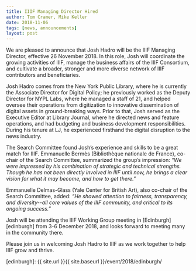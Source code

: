 ```yaml
---
title: IIIF Managing Director Hired
author: Tom Cramer, Mike Keller
date: 2018-11-06
tags: [news, announcements]
layout: post
---
```


We are pleased to announce that Josh Hadro will be the IIIF Managing Director, effective 26 November 2018. In this role, Josh will coordinate the growing activities of IIIF, manage the business affairs of the IIIF Consortium, and cultivate a broader, stronger and more diverse network of IIIF contributors and beneficiaries.  

Josh Hadro comes from the New York Public Library, where he is currently the Associate Director for Digital Policy; he previously worked as the Deputy Director for NYPL Labs, where he managed a staff of 21, and helped oversee their operations from digitization to innovative dissemination of digital assets in ground-breaking ways. Prior to that, Josh served as the Executive Editor at Library Journal, where he directed news and feature operations, and had budgeting and business development responsibilities. During his tenure at LJ, he experienced firsthand the digital disruption to the news industry.

The Search Committee found Josh’s experience and skills to be a great match for IIIF. Emmanuelle Bermès (Bibliothèque nationale de France), co-chair of the Search Committee, summarized the group’s impression: _“We were impressed by his combination of strategic and technical strengths. Though he has not been directly involved in IIIF until now, he brings a clear vision for what it may become, and how to get there.”_

Emmanuelle Delmas-Glass (Yale Center for British Art), also co-chair of the Search Committee, added: _“He showed attention to fairness, transparency, and diversity--all core values of the IIIF community, and critical to its ongoing success.”_

Josh will be attending the IIIF Working Group meeting in [Edinburgh][edinburgh] from 3-6 December 2018, and looks forward to meeting many in the community there.

Please join us in welcoming Josh Hadro to IIIF as we work together to help IIIF grow and thrive.

[edinburgh]: {{ site.url }}{{ site.baseurl }}/event/2018/edinburgh/
